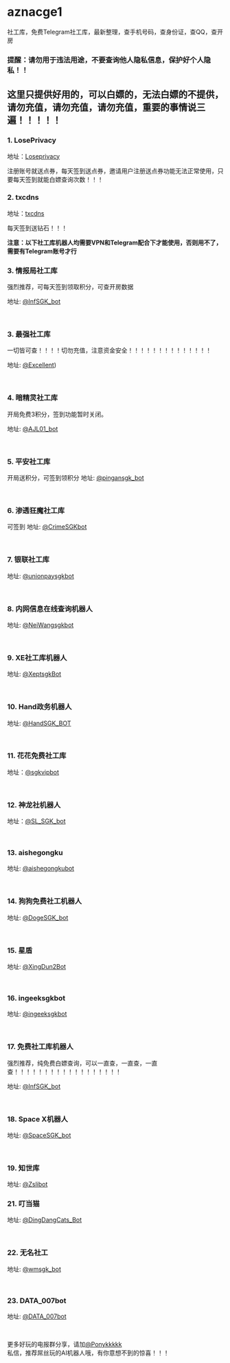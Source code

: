 # aznacge1
社工库，免费Telegram社工库，最新整理，查手机号码，查身份证，查QQ，查开房

### 提醒：请勿用于违法用途，不要查询他人隐私信息，保护好个人隐私！！


## 这里只提供好用的，可以白嫖的，无法白嫖的不提供，请勿充值，请勿充值，请勿充值，重要的事情说三遍！！！！！

### 1. LosePrivacy

地址：[Loseprivacy](https://loseprivacy.net?lp=MjU0ODg1)


注册账号就送点券，每天签到送点券，邀请用户注册送点券功能无法正常使用，只要每天签到就能白嫖查询次数！！！<br>

### 2. txcdns

地址：[txcdns](https://txcdns.online)


每天签到送钻石！！！<br>


**注意：以下社工库机器人均需要VPN和Telegram配合下才能使用，否则用不了，需要有Telegram账号才行**

### 3. 情报局社工库

强烈推荐，可每天签到领取积分，可查开房数据

地址: [@InfSGK_bot](https://t.me/InfSGK_bot?start=NzEwODU0NTU4Nw==)

<br>

### 3. 最强社工库

一切皆可查！！！！切勿充值，注意资金安全！！！！！！！！！！！！！！

地址: [@Excellent](https://t.me/ponygoodshare))

<br>


### 4. 暗精灵社工库

开局免费3积分，签到功能暂时关闭。

地址: <a href="https://t.me/aishuazibot?start=E1SlbdVU" target="_blank">@AJL01_bot</a>

<br>


### 5. 平安社工库

开局送积分，可签到领积分
地址: [@pingansgk_bot](https://t.me/SnapDress_vip_bot?start=7108545587)


<br>



### 6. 渗透狂魔社工库
可签到
地址: [@CrimeSGKbot](https://t.me/AIRemoveClothesbot?start=ref_7108545587)

<br>
 

### 7. 银联社工库

地址: [@unionpaysgkbot](https://t.me/vwo50kfc1_bot?start=7108545587)


<br>


### 8. 内网信息在线查询机器人


地址: [@NeiWangsgkbot](https://t.me/momopi_2_bot?start=7108545587)


<br>




### 9. XE社工库机器人

地址: [@XeptsgkBot](https://t.me/SnapFaceChange_bot?start=7108545587)

<br>







### 10. Hand政务机器人


地址: [@HandSGK_BOT](https://t.me/FaceSwapEasyBot?start=7108545587)

<br>


### 11. 花花免费社工库

地址：[@sgkvipbot](https://t.me/taijinude_bot?start=share_7108545587)

<br>






### 12. 神龙社机器人


地址：[@SL_SGK_bot](https://t.me/wukonghuanlian_bot?start=share_7108545587)


<br>

### 13. aishegongku


地址: [@aishegongkubot](https://t.me/FazeSwitcherBot?start=ref7D4KsEI2)


<br>


### 14. 狗狗免费社工机器人

地址: [@DogeSGK_bot](https://t.me/NudifyGirl06_bot?start=7108545587)


<br>


### 15. 星盾


地址: [@XingDun2Bot](https://t.me/dsxs0bot?start=share_7108545587)


<br>






### 16. ingeeksgkbot


地址: [@ingeeksgkbot](https://t.me/ShiftIOBot?start=7108545587)


<br>

### 17. 免费社工库机器人

强烈推荐，纯免费白嫖查询，可以一直查，一直查，一直查！！！！！！！！！！！！！！！！！！

地址: [@InfSGK_bot](https://t.me/SGK_MG)

<br>

### 18. Space X机器人

地址: [@SpaceSGK_bot](https://t.me/gotoask_bot?start=cl_p7108545587)


<br>


### 19. 知世库


地址: [@Zslibot](https://t.me/FazeSwitcherBot?start=ref7D4KsEI2)
<br>




### 21. 叮当猫


地址: [@DingDangCats_Bot](https://t.me/DingDangCats_Bot?start=4175be2d88e7af9d)


<br>


### 22. 无名社工


地址: [@wmsgk_bot](https://t.me/wmsgk_bot?start=QhX54sth12)


<br>

### 23. DATA_007bot


地址: [@DATA_007bot](https://t.me/DATA_007bot?start=HxAXshToqy)


<br>


更多好玩的电报群分享，请加[@Ponykkkkk](https://t.me/Ponykkkkk)
<br>
私信，推荐屌丝玩的AI机器人哦，有你意想不到的惊喜！！！
<br>

